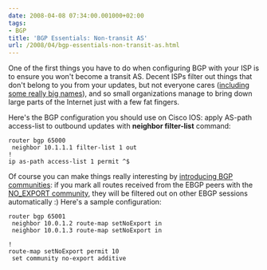 ```yaml
---
date: 2008-04-08 07:34:00.001000+02:00
tags:
- BGP
title: 'BGP Essentials: Non-transit AS'
url: /2008/04/bgp-essentials-non-transit-as.html
---
```

One of the first things you have to do when configuring BGP with your ISP is to ensure you won't become a transit AS. Decent ISPs filter out things that don't belong to you from your updates, but not everyone cares ([including some really big names](https://blog.ipspace.net/2019/07/rant-some-internet-service-providers.html)), and so small organizations manage to bring down large parts of the Internet just with a few fat fingers.

Here's the BGP configuration you should use on Cisco IOS: apply AS-path access-list to outbound updates with **neighbor filter-list** command:
<!--more-->
``` {.code}
router bgp 65000
 neighbor 10.1.1.1 filter-list 1 out
!
ip as-path access-list 1 permit ^$
```

Of course you can make things really interesting by [introducing BGP communities](https://blog.ipspace.net/2008/02/bgp-essentials-bgp-communities.html): if you mark all routes received from the EBGP peers with the [NO_EXPORT community](https://blog.ipspace.net/2008/01/redistributing-customer-routes-into-bgp.html), they will be filtered out on other EBGP sessions automatically :) Here\'s a sample configuration:

``` {.code}
router bgp 65001
 neighbor 10.0.1.2 route-map setNoExport in
 neighbor 10.0.1.3 route-map setNoExport in

!
route-map setNoExport permit 10
 set community no-export additive
```
